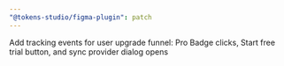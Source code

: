 ```yaml
---
"@tokens-studio/figma-plugin": patch
---
```


Add tracking events for user upgrade funnel: Pro Badge clicks, Start free trial button, and sync provider dialog opens